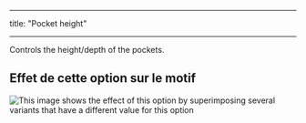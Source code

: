 - - -
title: "Pocket height"
- - -

Controls the height/depth of the pockets.

## Effet de cette option sur le motif

![This image shows the effect of this option by superimposing several variants that have a different value for this option](carlita_pocketheight_sample.svg "Effect of this option on the pattern")
